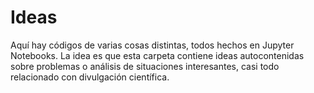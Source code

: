 # Ideas
Aquí hay códigos de varias cosas distintas, todos hechos en Jupyter Notebooks. 
La idea es que esta carpeta contiene ideas autocontenidas sobre problemas o análisis de situaciones interesantes, casi todo relacionado con divulgación científica.
